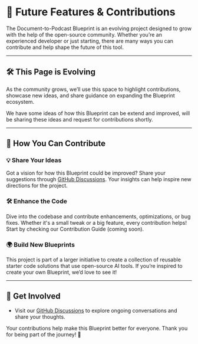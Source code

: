 # 🚀 **Future Features & Contributions**

The Document-to-Podcast Blueprint is an evolving project designed to grow with the help of the open-source community. Whether you’re an experienced developer or just starting, there are many ways you can contribute and help shape the future of this tool.

---
## 🛠️ **This Page is Evolving**
As the community grows, we’ll use this space to highlight contributions, showcase new ideas, and share guidance on expanding the Blueprint ecosystem. 

We have some ideas of how this Blueprint can be extend and improved, will be sharing these ideas and request for contributions shortly.

---

## 🌟 **How You Can Contribute**

### 💡 **Share Your Ideas**
Got a vision for how this Blueprint could be improved? Share your suggestions through [GitHub Discussions](https://github.com/mozilla-ai/document-to-podcast/discussions). Your insights can help inspire new directions for the project.

### 🛠️ **Enhance the Code**
Dive into the codebase and contribute enhancements, optimizations, or bug fixes. Whether it's a small tweak or a big feature, every contribution helps! Start by checking our Contribution Guide (coming soon).


### 🌍 **Build New Blueprints**
This project is part of a larger initiative to create a collection of reusable starter code solutions that use open-source AI tools. If you’re inspired to create your own Blueprint, we’d love to see it!

---

## 🤝 **Get Involved**
- Visit our [GitHub Discussions](https://github.com/mozilla-ai/document-to-podcast/discussions) to explore ongoing conversations and share your thoughts.

Your contributions help make this Blueprint better for everyone. Thank you for being part of the journey! 🎉